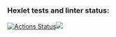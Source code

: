 ### Hexlet tests and linter status:
[![Actions Status](https://github.com/animch/frontend-project-11/workflows/hexlet-check/badge.svg)](https://github.com/animch/frontend-project-11/actions)<a href="https://codeclimate.com/github/animch/frontend-project-11/maintainability"><img src="https://api.codeclimate.com/v1/badges/0f7021c87d7a68b0fea0/maintainability" /></a>